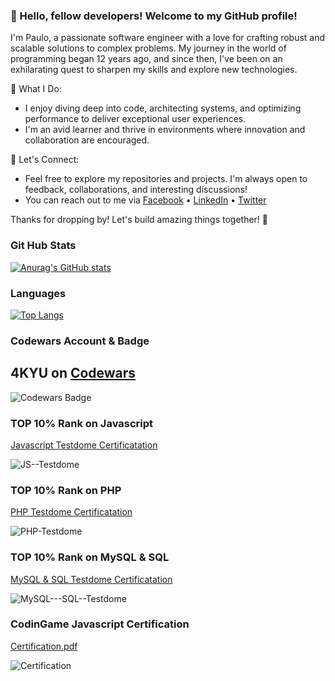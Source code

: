 ### 👋 Hello, fellow developers! Welcome to my GitHub profile!

I'm Paulo, a passionate software engineer with a love for crafting robust and scalable solutions to complex problems. My journey in the world of programming began 12 years ago, and since then, I've been on an exhilarating quest to sharpen my skills and explore new technologies.

🚀 What I Do:

- I enjoy diving deep into code, architecting systems, and optimizing performance to deliver exceptional user experiences.
- I'm an avid learner and thrive in environments where innovation and collaboration are encouraged.

💬 Let's Connect:

- Feel free to explore my repositories and projects. I'm always open to feedback, collaborations, and interesting discussions!
- You can reach out to me via  [Facebook](https://www.facebook.com/paulo.biscocho) • 
[LinkedIn](https://www.linkedin.com/in/paulo-biscocho/) • [Twitter](https://twitter.com/stepler_paulo)

Thanks for dropping by! Let's build amazing things together! 🌟


### Git Hub Stats 

[![Anurag's GitHub stats](https://github-readme-stats.vercel.app/api?username=steplerpaulo&show_icons=true&show_owner=false)](https://github.com/anuraghazra/github-readme-stats)

### Languages

[![Top Langs](https://github-readme-stats.vercel.app/api/top-langs/?username=steplerpaulo&layout=compact)](https://github.com/anuraghazra/github-readme-stats)


### Codewars Account & Badge
## 4KYU on [Codewars](https://www.codewars.com/users/steplerpaulo)  
  
![Codewars Badge](https://www.codewars.com/users/steplerpaulo/badges/large)


### TOP 10% Rank on Javascript

[Javascript Testdome Certificatation ](https://app.testdome.com/cert/1797c43cb7b0425a81c820b5fec9a815)


![JS--Testdome](https://user-images.githubusercontent.com/2784873/141809916-923ac866-9fef-4229-944c-f3c7b6522fc0.jpg)

### TOP 10% Rank on PHP

[PHP Testdome Certificatation ](https://app.testdome.com/cert/fa3d46163a5940c083886891f79701b8)

![PHP-Testdome](https://user-images.githubusercontent.com/2784873/141812246-27d6060b-ca2e-4704-ad3f-6d2d82a00692.jpg)

### TOP 10% Rank on MySQL & SQL

[MySQL & SQL Testdome Certificatation ](https://app.testdome.com/cert/835d69dacfd043b7854c7bdff34f34db)

![MySQL---SQL--Testdome](https://user-images.githubusercontent.com/2784873/141941757-6ca8f585-654f-417e-a7fc-b1f54f98f55f.jpg)

### CodinGame Javascript Certification

[Certification.pdf](https://github.com/SteplerPaulo/steplerpaulo/files/11649557/Certification.pdf)



![Certification](https://github.com/SteplerPaulo/steplerpaulo/assets/2784873/5d6449d1-4c06-45bf-a0bd-622196794b16)

